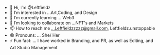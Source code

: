 - 👋 Hi, I’m @Leftfieldz
- 👀 I’m interested in ...Art,Coding, and Design
- 🌱 I’m currently learning ... Web3
- 💞️ I’m looking to collaborate on ...NFT's and Markets
- 📫 How to reach me ...Leftfieldzzzzz@gmail.com, Leftfieldz.unstoppable
- 😄 Pronouns: ... She/ Her
- ⚡ Fun fact: ... I have worked in Branding, and PR, as well as Editing, and Art Studio Management

<!---
Leftfieldz/Leftfieldz is a ✨ special ✨ repository because its `README.md` (this file) appears on your GitHub profile.
You can click the Preview link to take a look at your changes.
--->
